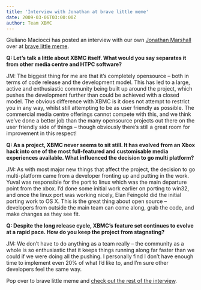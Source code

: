 ```yaml
---
title: 'Interview with Jonathan at brave little meme'
date: 2009-03-06T03:00:00Z
author: Team XBMC
---
```

Giuliano Maciocci has posted an interview with our own [Jonathan Marshall](https://kodi.tv/jmarshall "Jonathan Marshall") over at [brave little meme](http://bravelittlememe.tumblr.com "brave little meme").

  **Q: Let’s talk a little about XBMC itself. What would you say separates it from other media centre and HTPC software?** 

 JM: The biggest thing for me are that it’s completely opensource – both in terms of code release and the development model. This has led to a large, active and enthusiastic community being built up around the project, which pushes the development further than could be achieved with a closed model. The obvious difference with XBMC is it does not attempt to restrict you in any way, whilst still attempting to be as user friendly as possible. The commercial media centre offerings cannot compete with this, and we think we’ve done a better job than the many opensource projects out there on the user friendly side of things – though obviously there’s still a great room for improvement in this respect!

  **Q: As a project, XBMC never seems to sit still. It has evolved from an Xbox hack into one of the most full-featured and customisable media experiences available. What influenced the decision to go multi platform?** 

 JM: As with most major new things that affect the project, the decision to go multi-platform came from a developer fronting up and putting in the work. Yuval was responsible for the port to linux which was the main departure point from the xbox. I’d done some initial work earlier on porting to win32, and once the linux port was working nicely, Elan Feingold did the initial porting work to OS X. This is the great thing about open source – developers from outside the main team can come along, grab the code, and make changes as they see fit.

  **Q: Despite the long release cycle, XBMC’s feature set continues to evolve at a rapid pace. How do you keep the project from stagnating?**

 JM: We don’t have to do anything as a team really – the community as a whole is so enthusiastic that it keeps things running along far faster than we could if we were doing all the pushing. I personally find I don’t have enough time to implement even 20% of what I’d like to, and I’m sure other developers feel the same way.

 Pop over to brave little meme and [check out the rest of the interview](http://bravelittlememe.tumblr.com/post/83914323/an-interview-with-jmarshall-xbmc-developer "check out the rest of the interview").

 